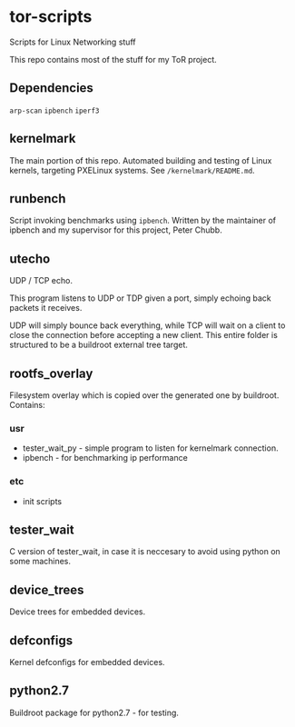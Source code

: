 # tor-scripts
Scripts for Linux Networking stuff

This repo contains most of the stuff for my ToR project.

## Dependencies

`arp-scan`
`ipbench`
`iperf3`


## kernelmark

The main portion of this repo. Automated building and testing of Linux kernels, targeting PXELinux systems. See `/kernelmark/README.md`.

## runbench

Script invoking benchmarks using `ipbench`. Written by the maintainer of ipbench and my supervisor for this project, Peter Chubb.

## utecho

UDP / TCP echo.

This program listens to UDP or TDP given a port, simply echoing back packets it receives. 

UDP will simply bounce back everything, while TCP will wait on a client to close the connection before accepting a new client.
This entire folder is structured to be a buildroot external tree target.

## rootfs_overlay

Filesystem overlay which is copied over the generated one by buildroot. Contains:

### usr
* tester_wait_py - simple program to listen for kernelmark connection.
* ipbench - for benchmarking ip performance

### etc
* init scripts

## tester_wait

C version of tester_wait, in case it is neccesary to avoid using python on some machines.

## device_trees

Device trees for embedded devices.

## defconfigs

Kernel defconfigs for embedded devices.

## python2.7

Buildroot package for python2.7 - for testing.